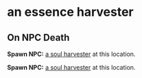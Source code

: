 # an essence harvester
## On NPC Death

**Spawn NPC:**  [a soul harvester](/npc/71110) at this location.

**Spawn NPC:**  [a soul harvester](/npc/71110) at this location.




